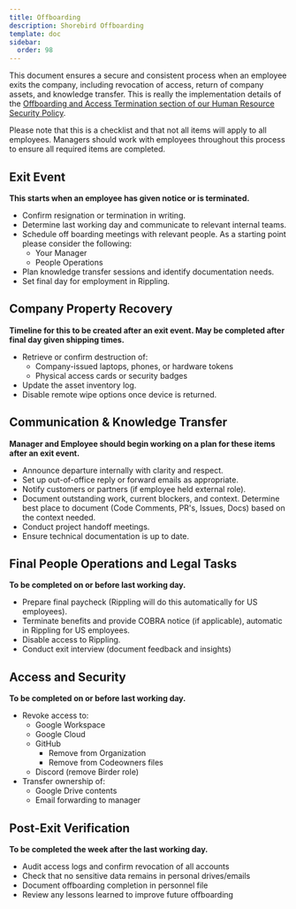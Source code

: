 ```yaml
---
title: Offboarding
description: Shorebird Offboarding
template: doc
sidebar:
  order: 98
---
```


This document ensures a secure and consistent process when an employee exits the
company, including revocation of access, return of company assets, and knowledge
transfer. This is really the implementation details of the
[Offboarding and Access Termination section of our Human Resource Security Policy](https://handbook.shorebird.dev/compliance/hr-security-policy/#offboarding-and-access-termination).

Please note that this is a checklist and that not all items will apply to all
employees. Managers should work with employees throughout this process to
ensure all required items are completed.

## Exit Event

**This starts when an employee has given notice or is terminated.**

- Confirm resignation or termination in writing.
- Determine last working day and communicate to relevant internal teams.
- Schedule off boarding meetings with relevant people. As a starting point
  please consider the following:
  - Your Manager
  - People Operations
- Plan knowledge transfer sessions and identify documentation needs.
- Set final day for employment in Rippling.

## Company Property Recovery

**Timeline for this to be created after an exit event. May be completed after
final day given shipping times.**

- Retrieve or confirm destruction of:
  - Company-issued laptops, phones, or hardware tokens
  - Physical access cards or security badges
- Update the asset inventory log.
- Disable remote wipe options once device is returned.

## Communication & Knowledge Transfer

**Manager and Employee should begin working on a plan for these items after an
exit event.**

- Announce departure internally with clarity and respect.
- Set up out-of-office reply or forward emails as appropriate.
- Notify customers or partners (if employee held external role).
- Document outstanding work, current blockers, and context. Determine best place
  to document (Code Comments, PR's, Issues, Docs) based on the context needed.
- Conduct project handoff meetings.
- Ensure technical documentation is up to date.

## Final People Operations and Legal Tasks

**To be completed on or before last working day.**

- Prepare final paycheck (Rippling will do this automatically for US employees).
- Terminate benefits and provide COBRA notice (if applicable), automatic in Rippling for US employees.
- Disable access to Rippling.
- Conduct exit interview (document feedback and insights)

## Access and Security

**To be completed on or before last working day.**

- Revoke access to:
  - Google Workspace
  - Google Cloud
  - GitHub
    - Remove from Organization
    - Remove from Codeowners files
  - Discord (remove Birder role)
- Transfer ownership of:
  - Google Drive contents
  - Email forwarding to manager

## Post-Exit Verification

**To be completed the week after the last working day.**

- Audit access logs and confirm revocation of all accounts
- Check that no sensitive data remains in personal drives/emails
- Document offboarding completion in personnel file
- Review any lessons learned to improve future offboarding
